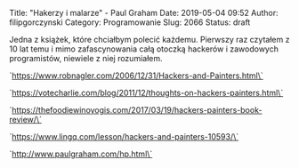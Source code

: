 Title: "Hakerzy i malarze" - Paul Graham
Date: 2019-05-04 09:52
Author: filipgorczynski
Category: Programowanie
Slug: 2066
Status: draft

Jedna z książek, które chciałbym polecić każdemu. Pierwszy raz czytałem z 10 lat temu i mimo zafascynowania całą otoczką hackerów i zawodowych programistów, niewiele z niej rozumiałem.

\`https://www.robnagler.com/2006/12/31/Hackers-and-Painters.html\`

\`https://votecharlie.com/blog/2011/12/thoughts-on-hackers-painters.html\`

\`https://thefoodiewinoyogis.com/2017/03/19/hackers-painters-book-review/\`

\`https://www.lingq.com/lesson/hackers-and-painters-10593/\`

\`http://www.paulgraham.com/hp.html\`

 
